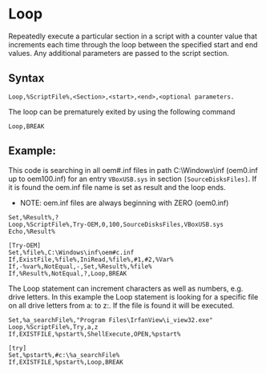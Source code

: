 # Loop #

Repeatedly execute a particular section in a script with a counter value that increments each time through the loop between the specified start and end values. Any additional parameters are passed to the script section.

## Syntax ##
```
Loop,%ScriptFile%,<Section>,<start>,<end>,<optional parameters.
```

The loop can be prematurely exited by using the following command
```
Loop,BREAK 
```

## Example: ##
This code is searching in all oem#.inf files in path C:\Windows\inf (oem0.inf up to oem100.inf) for an entry `VBoxUSB.sys` in section `[SourceDisksFiles]`. If it is found the oem.inf file name is set as result and the loop ends.
  * NOTE: oem.inf files are always beginning with ZERO (oem0.inf)

```
Set,%Result%,?
Loop,%ScriptFile%,Try-OEM,0,100,SourceDisksFiles,VBoxUSB.sys
Echo,%Result%

[Try-OEM]
Set,%file%,C:\Windows\inf\oem#c.inf
If,ExistFile,%file%,IniRead,%file%,#1,#2,%Var%
If,-%var%,NotEqual,-,Set,%Result%,%file%
If,%Result%,NotEqual,?,Loop,BREAK
```


The Loop statement can increment characters as well as numbers, e.g. drive letters. In this example the Loop statement is looking for a specific file on all drive letters from a: to z:.  If the file is found it will be executed.

```
Set,%a_searchFile%,"Program Files\IrfanView\i_view32.exe"
Loop,%ScriptFile%,Try,a,z
If,EXISTFILE,%pstart%,ShellExecute,OPEN,%pstart%

[try]
Set,%pstart%,#c:\%a_searchFile%
If,EXISTFILE,%pstart%,Loop,BREAK
```